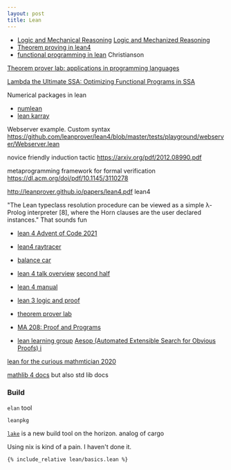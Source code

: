 ```yaml
---
layout: post
title: Lean
---
```


- [Logic and Mechanical Reasoning](https://avigad.github.io/lamr/) [Logic and Mechanized Reasoning](https://avigad.github.io/lamr/logic_and_mechanized_reasoning.pdf)
- [Theorem proving in lean4](https://leanprover.github.io/theorem_proving_in_lean4/)
- [functional programming in lean](https://leanprover.github.io/functional_programming_in_lean/hello-world.html) Christianson

[Theorem prover lab: applications in programming languages ](https://github.com/IPDSnelting/tba-2021)

[Lambda the Ultimate SSA: Optimizing Functional Programs in SSA](https://arxiv.org/abs/2201.07272)

Numerical packages in lean
- [numlean](https://github.com/arthurpaulino/NumLean)
- [lean karray](https://github.com/lecopivo/lean4-karray)

Webserver example. Custom syntax
https://github.com/leanprover/lean4/blob/master/tests/playground/webserver/Webserver.lean

novice friendly induction tactic
https://arxiv.org/pdf/2012.08990.pdf

metaprogramming framework for formal verification
https://dl.acm.org/doi/pdf/10.1145/3110278

http://leanprover.github.io/papers/lean4.pdf lean4

"The Lean typeclass resolution procedure can be viewed as a
simple λ-Prolog interpreter [8], where the Horn clauses are the user declared
instances."
That sounds fun

- [lean 4 Advent of Code 2021](https://github.com/alcides/AoC2021Lean4)
- [lean4 raytracer](https://github.com/kmill/lean4-raytracer)
- [balance car](https://github.com/galoisinc/lean4-balance-car)
- [lean 4 talk overview](https://www.youtube.com/watch?v=UeGvhfW1v9M) [second half](https://www.youtube.com/watch?v=vy4JWIiiXSY&ab_channel=leanprovercommunity)

- [lean 4 manual](https://leanprover.github.io/lean4/doc/)
- [lean 3 logic and proof](https://leanprover.github.io/logic_and_proof/)


- [theorem prover lab](https://github.com/IPDSnelting/tba-2022)
- [MA 208: Proof and Programs ](http://math.iisc.ac.in/~gadgil/proofs-and-programs-2023/index.html)
- [lean learning group](https://www.maths.ed.ac.uk/~pkinnear/leancourse/)
[Aesop (Automated Extensible Search for Obvious Proofs) i](https://github.com/JLimperg/aesop)

[lean for the curious mathmtician 2020](https://github.com/leanprover-community/lftcm2020)


[mathlib 4 docs](https://leanprover-community.github.io/mathlib4_docs/) but also std lib docs
### Build

`elan` tool

`leanpkg`

[`lake`](https://github.com/leanprover/lake) is a new build tool on the horizon. analog of cargo

Using nix is kind of a pain. I haven't done it.


```lean
{% include_relative lean/basics.lean %}
```

